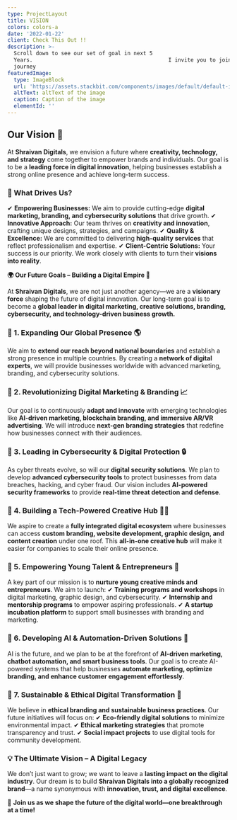 ```yaml
---
type: ProjectLayout
title: VISION
colors: colors-a
date: '2022-01-22'
client: Check This Out !!
description: >-
  Scroll down to see our set of goal in next 5
  Years.                                           I invite you to join in our
  journey
featuredImage:
  type: ImageBlock
  url: 'https://assets.stackbit.com/components/images/default/default-image.png'
  altText: altText of the image
  caption: Caption of the image
  elementId: ''
---
```

## **Our Vision** 🌟

At **Shraivan Digitals**, we envision a future where **creativity, technology, and strategy** come together to empower brands and individuals. Our goal is to be a **leading force in digital innovation**, helping businesses establish a strong online presence and achieve long-term success.

### **🔹 What Drives Us?**

✔ **Empowering Businesses:** We aim to provide cutting-edge **digital marketing, branding, and cybersecurity solutions** that drive growth.
✔ **Innovative Approach:** Our team thrives on **creativity and innovation**, crafting unique designs, strategies, and campaigns.
✔ **Quality & Excellence:** We are committed to delivering **high-quality services** that reflect professionalism and expertise.
✔ **Client-Centric Solutions:** Your success is our priority. We work closely with clients to turn their **visions into reality**.



**🌍 Our Future Goals – Building a Digital Empire 🚀**

At **Shraivan Digitals**, we are not just another agency—we are a **visionary force** shaping the future of digital innovation. Our long-term goal is to become a **global leader in digital marketing, creative solutions, branding, cybersecurity, and technology-driven business growth.**

### **🔹 1. Expanding Our Global Presence 🌎**

We aim to **extend our reach beyond national boundaries** and establish a strong presence in multiple countries. By creating a **network of digital experts**, we will provide businesses worldwide with advanced marketing, branding, and cybersecurity solutions.

### **🔹 2. Revolutionizing Digital Marketing & Branding 📈**

Our goal is to continuously **adapt and innovate** with emerging technologies like **AI-driven marketing, blockchain branding, and immersive AR/VR advertising**. We will introduce **next-gen branding strategies** that redefine how businesses connect with their audiences.

### **🔹 3. Leading in Cybersecurity & Digital Protection 🔒**

As cyber threats evolve, so will our **digital security solutions**. We plan to develop **advanced cybersecurity tools** to protect businesses from data breaches, hacking, and cyber fraud. Our vision includes **AI-powered security frameworks** to provide **real-time threat detection and defense**.

### **🔹 4. Building a Tech-Powered Creative Hub 🎨💡**

We aspire to create a **fully integrated digital ecosystem** where businesses can access **custom branding, website development, graphic design, and content creation** under one roof. This **all-in-one creative hub** will make it easier for companies to scale their online presence.

### **🔹 5. Empowering Young Talent & Entrepreneurs 🚀**

A key part of our mission is to **nurture young creative minds and entrepreneurs**. We aim to launch:
✔ **Training programs and workshops** in digital marketing, graphic design, and cybersecurity.
✔ **Internship and mentorship programs** to empower aspiring professionals.
✔ **A startup incubation platform** to support small businesses with branding and marketing.

### **🔹 6. Developing AI & Automation-Driven Solutions 🤖**

AI is the future, and we plan to be at the forefront of **AI-driven marketing, chatbot automation, and smart business tools**. Our goal is to create AI-powered systems that help businesses **automate marketing, optimize branding, and enhance customer engagement effortlessly**.

### **🔹 7. Sustainable & Ethical Digital Transformation 🌱**

We believe in **ethical branding and sustainable business practices**. Our future initiatives will focus on:
✔ **Eco-friendly digital solutions** to minimize environmental impact.
✔ **Ethical marketing strategies** that promote transparency and trust.
✔ **Social impact projects** to use digital tools for community development.

### **💡 The Ultimate Vision – A Digital Legacy**

We don’t just want to grow; we want to leave a **lasting impact on the digital industry**. Our dream is to build **Shraivan Digitals into a globally recognized brand**—a name synonymous with **innovation, trust, and digital excellence**.

🚀 **Join us as we shape the future of the digital world—one breakthrough at a time!**





